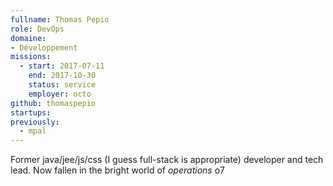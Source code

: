 ```yaml
---
fullname: Thomas Pepio
role: DevOps
domaine:
- Développement
missions:
  - start: 2017-07-11
    end: 2017-10-30
    status: service
    employer: octo
github: thomaspepio
startups:
previously:
  - mpal
---
```


Former java/jee/js/css (I guess full-stack is appropriate) developer and tech lead.
Now fallen in the bright world of *operations* o7
